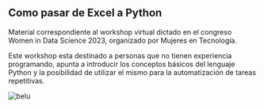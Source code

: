 ## Como pasar de Excel a Python

Material correspondiente al workshop virtual dictado en el congreso Women in Data Science 2023, organizado por Mujeres en Tecnología.

Este workshop esta destinado a personas que no tienen experiencia programando, apunta a introducir los conceptos básicos del lenguaje Python 
y la posibilidad de utilizar el mismo para la automatización de tareas repetitivas. 

![belu](https://github.com/bcamandone/Python/assets/86261762/d2d51dfc-62ce-4db3-800a-4427792881da)
